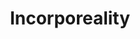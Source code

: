 ---
title: "Incorporeality"

ability:
  description: |
    Spectres, wraiths, and a few other creatures lack physical bodies. Such creatures are insubstantial and can't be touched by nonmagical matter or energy. Likewise, they cannot manipulate objects or exert physical force on objects. However, incorporeal beings have a tangible presence that sometimes seems like a physical attack against a corporeal creature.

    Incorporeal creatures are present on the same plane as the characters, and characters have some chance to affect them.

    Incorporeal creatures can be harmed only by other incorporeal creatures, by magic weapons, or by spells, spell-like effects, or supernatural effects. They are immune to all nonmagical attack forms. They are not burned by normal fires, affected by natural cold, or harmed by mundane acids.

    Even when struck by magic or magic weapons, an incorporeal creature has a 50% chance to ignore any damage from a corporeal source &ndash; except for a force effector damage dealt by a ghost touch weapon.

    Incorporeal creatures are immune to critical hits, extra damage from being favored enemies, and from sneak attacks. They move in any direction (including up or down) at will. They do not need to walk on the ground. They can pass through solid objects at will, although they cannot see when their eyes are within solid matter.

    Incorporeal creatures hiding inside solid objects get a +2 circumstance bonus on {% skill_link listen %} checks, because solid objects carry sound well. Pinpointing an opponent from inside a solid object uses the same rules as pinpointing invisible opponents (see <a href="#invisibility">Invisibility</a>, below).

    Incorporeal creatures are inaudible unless they decide to make noise.

    The physical attacks of incorporeal creatures ignore material armor, even magic armor, unless it is made of force (such as mage armor or bracers of armor) or has the ghost touch ability.

    Incorporeal creatures pass through and operate in water as easily as they do in air.

    Incorporeal creatures cannot fall or take falling damage.

    Corporeal creatures cannot trip or grapple incorporeal creatures.

    Incorporeal creatures have no weight and do not set off traps that are triggered by weight.

    Incorporeal creatures do not leave footprints, have no scent, and make no noise unless they manifest, and even then they only make noise intentionally.
---